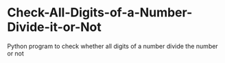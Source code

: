 # Check-All-Digits-of-a-Number-Divide-it-or-Not
Python program to check whether all digits of a number divide the number or not
